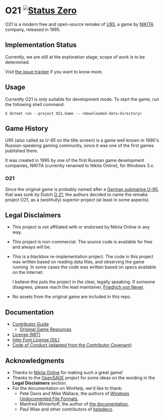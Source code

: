 O21 [![Status Zero][status-zero]][andivionian-status-classifier]
===

O21 is a modern free and open-source remake of [U95][old-games.u95], a game by [NIKITA][nikita] company, released in 1995.

Implementation Status
---------------------

Currently, we are still at the exploration stage; scope of work is to be determined.

Visit [the issue tracker][issues] if you want to know more.

Usage
-----

Currently O21 is only suitable for development mode. To start the game, run the following shell command:

```console
$ dotnet run --project O21.Game -- <downloaded-data-directory>
```

Game History
------------

U95 (also called as _U-95_ on the title screen) is a game well known in 1990's Russian-speaking gaming community, since it was one of the first games published there.

It was created in 1995 by one of the first Russian game development companies, NIKITA (currently renamed to Nikita Online), for Windows 3.x.

### O21

Since the original game is probably named after a [German submarine U-95][wikipedia.u-95], that was sunk by Dutch [O 21][wikipedia.o21], the authors decided to name the remake project O21, as a (wishfully) superior project (at least in some aspects).

Legal Disclaimers
-----------------

- This project is not affiliated with or endorsed by Nikita Online in any way.
- This project is non-commercial. The source code is available for free and always will be.
- This is a blackbox re-implementation project. The code in this project was written based on reading data files, and observing the game running. In some cases the code was written based on specs available on the Internet.
  
  I believe this puts the project in the clear, legally speaking. If someone disagrees, please reach the lead maintainer, [Friedrich von Never][fornever].

- No assets from the original game are included in this repo.

Documentation
-------------

- [Contributor Guide][docs.contributing]
  - [Original Game Resources][docs.resources]
- [License (MIT)][docs.license]
- [Inter Font License (SIL)][docs.inter-font-license]
- [Code of Conduct (adapted from the Contributor Covenant)][docs.code-of-conduct]

Acknowledgments
---------------

- Thanks to [Nikita Online][nikita] for making such a great game!
- Thanks to the [OpenSAGE][open-sage] project for some ideas on the wording in the **Legal Disclaimers** section.
- For the documentation on WinHelp, we'd like to thank:
  - Pete Davis and Mike Wallace, the authors of [Windows Undocumented File Formats][book.windows-undocumented-file-formats],
  - Manfred Winterhoff, the author of [the documentation][docs.winhelp],
  - Paul Wise and other contributors of [helpdeco][].

[andivionian-status-classifier]: https://github.com/ForNeVeR/andivionian-status-classifier#status-zero-
[book.windows-undocumented-file-formats]: https://a.co/d/dq5fCoj
[docs.code-of-conduct]: CODE_OF_CONDUCT.md
[docs.contributing]: CONTRIBUTING.md
[docs.license]: LICENSE.md
[docs.resources]: docs/resources.md
[docs.winhelp]: http://www.oocities.org/mwinterhoff/helpfile.htm
[fornever]: https://github.com/ForNeVeR/
[helpdeco]: https://github.com/pmachapman/helpdeco
[issues]: https://github.com/ForNeVeR/O21/issues
[nikita]: https://en.wikipedia.org/wiki/Nikita_Online
[old-games.u95]: https://www.old-games.ru/game/4676.html
[open-sage]: https://github.com/OpenSAGE/OpenSAGE
[status-zero]: https://img.shields.io/badge/status-zero-lightgrey.svg
[wikipedia.o21]: https://en.wikipedia.org/wiki/HNLMS_O_21
[wikipedia.u-95]: https://en.wikipedia.org/wiki/German_submarine_U-95_(1940)
[docs.inter-font-license]: O21.Game/Resources/LICENSE.txt
